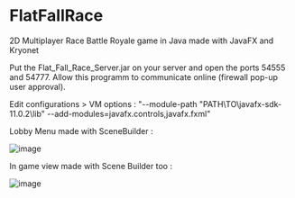 # FlatFallRace
2D Multiplayer Race Battle Royale game in Java made with JavaFX and Kryonet

Put the Flat_Fall_Race_Server.jar on your server and open the ports 54555 and 54777.
Allow this programm to communicate online (firewall pop-up user approval).

Edit configurations > VM options :
"--module-path "PATH\TO\javafx-sdk-11.0.2\lib" --add-modules=javafx.controls,javafx.fxml"

Lobby Menu made with SceneBuilder :


![image](https://user-images.githubusercontent.com/61554870/121870226-1cfef900-cd03-11eb-85ba-09d23f79c8c8.png)


In game view made with Scene Builder too :


![image](https://user-images.githubusercontent.com/61554870/121870323-3a33c780-cd03-11eb-97b4-32f17859ee08.png)


